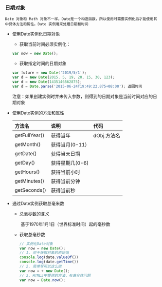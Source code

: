 ### 日期对象

 	Date 对象和 Math 对象不一样，Date是一个构造函数，所以使用时需要实例化后才能使用其中具体方法和属性。Date 实例用来处理日期和时间

- 使用Date实例化日期对象

  - 获取当前时间必须实例化：

  ```js
  var now = new Date();
  ```

  - 获取指定时间的日期对象

  ```js
  var future = new Date('2019/5/1');
  var d = new Date(2015, 5, 19, 20, 15, 30, 123);
  var d = new Date(1435146562875);
  var d = Date.parse('2015-06-24T19:49:22.875+08:00'); 返回时间
  ```

  注意：如果创建实例时并未传入参数，则得到的日期对象是当前时间对应的日期对象

- 使用Date实例的方法和属性	

  | 方法名        | 说明            | 代码        |
  | :------------ | :-------------- | :---------- |
  | getFullYear() | 获得当年        | dObj.方法名 |
  | getMonth()    | 获得当月(0-11)  |             |
  | getDate()     | 获得当天日期    |             |
  | getDay()      | 获得星期几(0-6) |             |
  | getHours()    | 获得当前小时    |             |
  | getMinutes()  | 获得当前分钟    |             |
  | getSeconds()  | 获得当前秒      |             |

- 通过Date实例获取总毫米数

  - 总毫秒数的含义

    ​	基于1970年1月1日（世界标准时间）起的毫秒数

  - 获取总毫秒数

    ```js
    // 实例化Date对象
    var now = new Date();
    // 1. 用于获取对象的原始值
    console.log(date.valueOf())	
    console.log(date.getTime())	
    // 2. 简单写可以这么做
    var now = + new Date();			
    // 3. HTML5中提供的方法，有兼容性问题
    var now = Date.now();
    ```

